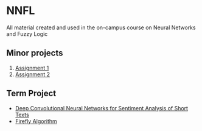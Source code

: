 # NNFL
All material created and used in the on-campus course on Neural Networks and Fuzzy Logic
## Minor projects
1. [Assignment 1](https://github.com/ighosh98/NNFL/tree/master/NNFL%20workshop%201)
2. [Assignment 2](https://github.com/ighosh98/NNFL/tree/master/NNFL_Assignment_2)
## Term Project
- [Deep Convolutional Neural Networks for Sentiment Analysis of Short Texts](https://github.com/ighosh98/NNFL/tree/master/project)
- [Firefly Algorithm](https://github.com/ighosh98/NNFL/tree/master/project)
